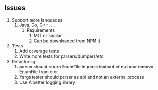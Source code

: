 ## Issues

1.  Support more languages
    1.  Java, Go, C++, ...
        1.  Requirements
            1.  MIT or similar
            2.  Can be downloaded from NPM :)
2.  Tests
    1.  Add coverage tests
    2.  Write more tests for parsers/dumpers/etc
3.  Refactoring
    1.  parser should return EnumFile in parse instead of null and remove EnumFile from ctor
    2.  Yargs tester should parser as api and not an external process
    3.  Use A better logging library
